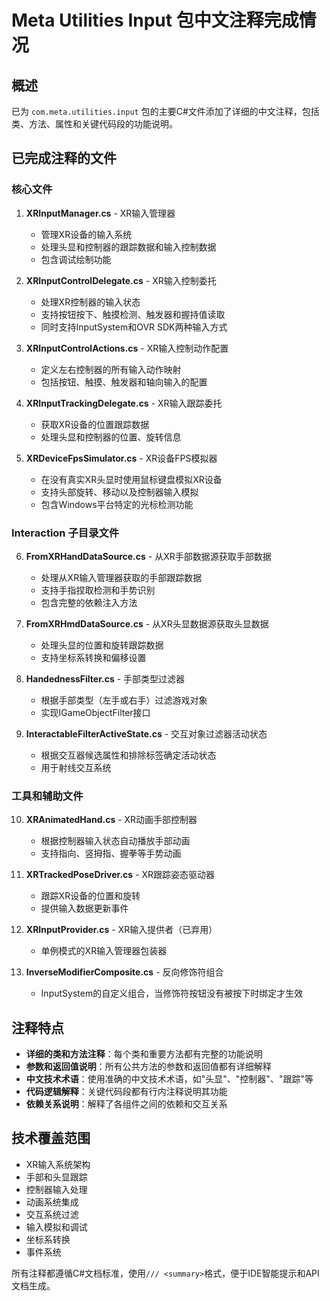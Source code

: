 # Meta Utilities Input 包中文注释完成情况

## 概述
已为 `com.meta.utilities.input` 包的主要C#文件添加了详细的中文注释，包括类、方法、属性和关键代码段的功能说明。

## 已完成注释的文件

### 核心文件
1. **XRInputManager.cs** - XR输入管理器
   - 管理XR设备的输入系统
   - 处理头显和控制器的跟踪数据和输入控制数据
   - 包含调试绘制功能

2. **XRInputControlDelegate.cs** - XR输入控制委托
   - 处理XR控制器的输入状态
   - 支持按钮按下、触摸检测、触发器和握持值读取
   - 同时支持InputSystem和OVR SDK两种输入方式

3. **XRInputControlActions.cs** - XR输入控制动作配置
   - 定义左右控制器的所有输入动作映射
   - 包括按钮、触摸、触发器和轴向输入的配置

4. **XRInputTrackingDelegate.cs** - XR输入跟踪委托
   - 获取XR设备的位置跟踪数据
   - 处理头显和控制器的位置、旋转信息

5. **XRDeviceFpsSimulator.cs** - XR设备FPS模拟器
   - 在没有真实XR头显时使用鼠标键盘模拟XR设备
   - 支持头部旋转、移动以及控制器输入模拟
   - 包含Windows平台特定的光标检测功能

### Interaction 子目录文件
6. **FromXRHandDataSource.cs** - 从XR手部数据源获取手部数据
   - 处理从XR输入管理器获取的手部跟踪数据
   - 支持手指捏取检测和手势识别
   - 包含完整的依赖注入方法

7. **FromXRHmdDataSource.cs** - 从XR头显数据源获取头显数据
   - 处理头显的位置和旋转跟踪数据
   - 支持坐标系转换和偏移设置

8. **HandednessFilter.cs** - 手部类型过滤器
   - 根据手部类型（左手或右手）过滤游戏对象
   - 实现IGameObjectFilter接口

9. **InteractableFilterActiveState.cs** - 交互对象过滤器活动状态
   - 根据交互器候选属性和排除标签确定活动状态
   - 用于射线交互系统

### 工具和辅助文件
10. **XRAnimatedHand.cs** - XR动画手部控制器
    - 根据控制器输入状态自动播放手部动画
    - 支持指向、竖拇指、握拳等手势动画

11. **XRTrackedPoseDriver.cs** - XR跟踪姿态驱动器
    - 跟踪XR设备的位置和旋转
    - 提供输入数据更新事件

12. **XRInputProvider.cs** - XR输入提供者（已弃用）
    - 单例模式的XR输入管理器包装器

13. **InverseModifierComposite.cs** - 反向修饰符组合
    - InputSystem的自定义组合，当修饰符按钮没有被按下时绑定才生效

## 注释特点
- **详细的类和方法注释**：每个类和重要方法都有完整的功能说明
- **参数和返回值说明**：所有公共方法的参数和返回值都有详细解释
- **中文技术术语**：使用准确的中文技术术语，如"头显"、"控制器"、"跟踪"等
- **代码逻辑解释**：关键代码段都有行内注释说明其功能
- **依赖关系说明**：解释了各组件之间的依赖和交互关系

## 技术覆盖范围
- XR输入系统架构
- 手部和头显跟踪
- 控制器输入处理
- 动画系统集成
- 交互系统过滤
- 输入模拟和调试
- 坐标系转换
- 事件系统

所有注释都遵循C#文档标准，使用`/// <summary>`格式，便于IDE智能提示和API文档生成。